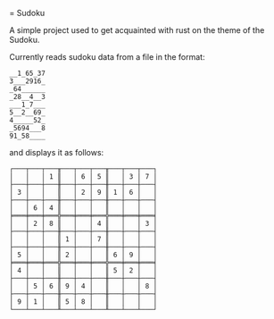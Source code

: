 = Sudoku

A simple project used to get acquainted with rust on the theme of the Sudoku.

Currently reads sudoku data from a file in the format:
```
__1_65_37
3___2916_
_64______
_28__4__3
___1_7___
5__2__69_
4_____52_
_5694___8
91_58____
```
and displays it as follows: 
```
┌───┬───┬───╥───┬───┬───╥───┬───┬───┐
│   │   │ 1 ║   │ 6 │ 5 ║   │ 3 │ 7 │
├───┼───┼───╫───┼───┼───╫───┼───┼───┤
│ 3 │   │   ║   │ 2 │ 9 ║ 1 │ 6 │   │
├───┼───┼───╫───┼───┼───╫───┼───┼───┤
│   │ 6 │ 4 ║   │   │   ║   │   │   │
╞═══╪═══╪═══╬═══╪═══╪═══╬═══╪═══╪═══╡
│   │ 2 │ 8 ║   │   │ 4 ║   │   │ 3 │
├───┼───┼───╫───┼───┼───╫───┼───┼───┤
│   │   │   ║ 1 │   │ 7 ║   │   │   │
├───┼───┼───╫───┼───┼───╫───┼───┼───┤
│ 5 │   │   ║ 2 │   │   ║ 6 │ 9 │   │
╞═══╪═══╪═══╬═══╪═══╪═══╬═══╪═══╪═══╡
│ 4 │   │   ║   │   │   ║ 5 │ 2 │   │
├───┼───┼───╫───┼───┼───╫───┼───┼───┤
│   │ 5 │ 6 ║ 9 │ 4 │   ║   │   │ 8 │
├───┼───┼───╫───┼───┼───╫───┼───┼───┤
│ 9 │ 1 │   ║ 5 │ 8 │   ║   │   │   │
└───┴───┴───╨───┴───┴───╨───┴───┴───┘
```
